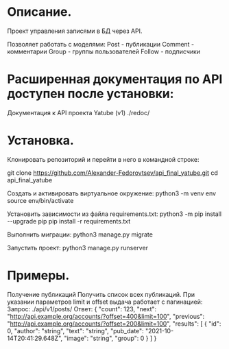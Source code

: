 
# Описание. 
Проект управления записями в БД через API.

Позволяет работать с моделями:
Post - публикации
Comment - комментарии
Group - группы пользователей
Follow - подписчики  

# Расширенная документация по API доступен после установки:

Документация к API проекта Yatube (v1)
./redoc/

# Установка. 

Клонировать репозиторий и перейти в него в командной строке:

git clone https://github.com/Alexander-Fedorovtsev/api_final_yatube.git
cd api_final_yatube

Cоздать и активировать виртуальное окружение:
python3 -m venv env
source env/bin/activate

Установить зависимости из файла requirements.txt:
python3 -m pip install --upgrade pip
pip install -r requirements.txt

Выполнить миграции:
python3 manage.py migrate

Запустить проект:
python3 manage.py runserver

# Примеры.
Получение публикаций
Получить список всех публикаций. При указании параметров limit и offset выдача работает с пагинацией:
Запрос:
./api/v1/posts/
Ответ:
{
  "count": 123,
  "next": "http://api.example.org/accounts/?offset=400&limit=100",
  "previous": "http://api.example.org/accounts/?offset=200&limit=100",
  "results": [
    {
      "id": 0,
      "author": "string",
      "text": "string",
      "pub_date": "2021-10-14T20:41:29.648Z",
      "image": "string",
      "group": 0
    }
  ]
}

